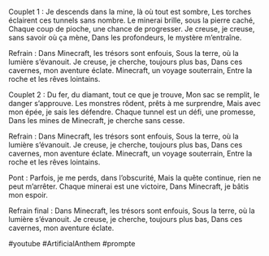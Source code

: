 

Couplet 1 :
Je descends dans la mine, là où tout est sombre,
Les torches éclairent ces tunnels sans nombre.
Le minerai brille, sous la pierre caché,
Chaque coup de pioche, une chance de progresser.
Je creuse, je creuse, sans savoir où ça mène,
Dans les profondeurs, le mystère m’entraîne.

Refrain :
Dans Minecraft, les trésors sont enfouis,
Sous la terre, où la lumière s’évanouit.
Je creuse, je cherche, toujours plus bas,
Dans ces cavernes, mon aventure éclate.
Minecraft, un voyage souterrain,
Entre la roche et les rêves lointains.

Couplet 2 :
Du fer, du diamant, tout ce que je trouve,
Mon sac se remplit, le danger s’approuve.
Les monstres rôdent, prêts à me surprendre,
Mais avec mon épée, je sais les défendre.
Chaque tunnel est un défi, une promesse,
Dans les mines de Minecraft, je cherche sans cesse.

Refrain :
Dans Minecraft, les trésors sont enfouis,
Sous la terre, où la lumière s’évanouit.
Je creuse, je cherche, toujours plus bas,
Dans ces cavernes, mon aventure éclate.
Minecraft, un voyage souterrain,
Entre la roche et les rêves lointains.

Pont :
Parfois, je me perds, dans l’obscurité,
Mais la quête continue, rien ne peut m’arrêter.
Chaque minerai est une victoire,
Dans Minecraft, je bâtis mon espoir.

Refrain final :
Dans Minecraft, les trésors sont enfouis,
Sous la terre, où la lumière s’évanouit.
Je creuse, je cherche, toujours plus bas,
Dans ces cavernes, mon aventure éclate.



#youtube
#ArtificialAnthem
#prompte
